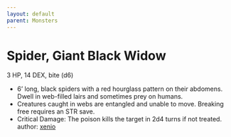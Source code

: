 ```yaml
---
layout: default
parent: Monsters
---
```

# Spider, Giant Black Widow
3 HP, 14 DEX, bite (d6)
-   6’ long, black spiders with a red hourglass pattern on their
    abdomens. Dwell in web-filled lairs and sometimes prey on humans.
-   Creatures caught in webs are entangled and unable to move. Breaking
    free requires an STR save.
-   Critical Damage: The poison kills the target in 2d4 turns if not
    treated.
author: [xenio](https://xenioinabottle.blogspot.com)

